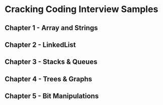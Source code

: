 # Cracking Coding Interview Samples

## Chapter 1 - Array and Strings

## Chapter 2 - LinkedList

## Chapter 3 - Stacks & Queues

## Chapter 4 - Trees & Graphs

## Chapter 5 - Bit Manipulations
